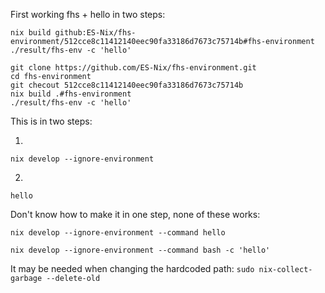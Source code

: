 

First working fhs + hello in two steps:

```
nix build github:ES-Nix/fhs-environment/512cce8c11412140eec90fa33186d7673c75714b#fhs-environment
./result/fhs-env -c 'hello'
```


```
git clone https://github.com/ES-Nix/fhs-environment.git
cd fhs-environment
git checout 512cce8c11412140eec90fa33186d7673c75714b
nix build .#fhs-environment
./result/fhs-env -c 'hello'
```


This is in two steps:

1)
`nix develop --ignore-environment`

2)
`hello`

Don't know how to make it in one step, none of these works:

`nix develop --ignore-environment --command hello`

`nix develop --ignore-environment --command bash -c 'hello'`

It may be needed when changing the hardcoded path: 
`sudo nix-collect-garbage --delete-old`


